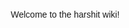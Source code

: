 Welcome to the harshit wiki!
<!DOCTYPE html>
<html lang="en">
<head>
    <meta charset="UTF-8">
    <meta name="viewport" content="width=device-width, initial-scale=1.0">
    <title>Harshit Wiki</title>
    <style>
        body {
            font-family: Arial, sans-serif;
            margin: 20px;
        }

        header {
            text-align: center;
            padding: 10px;
            background-color: #f2f2f2;
        }

        section {
            margin-top: 20px;
        }

        footer {
            margin-top: 20px;
            text-align: center;
            padding: 10px;
            background-color: #f2f2f2;
        }
    </style>
</head>
<body>

    <header>
        <h1>Harshit Wiki</h1>
    </header>

    <section>
        <h2>About Harshit</h2>
        <p>Welcome to the Harshit Wiki. This is a place to gather and share information about Harshit.</p>
    </section>

    <section>
        <h2>Harshit's Achievements</h2>
        <p>Documenting achievements, milestones, and notable contributions of Harshit.</p>
    </section>

    <section>
        <h2>Harshit's Interests</h2>
        <p>Exploring and discussing the hobbies, interests, and passions of Harshit.</p>
    </section>

    <footer>
        <p>&copy; 2023 Harshit Wiki. All rights reserved.</p>
    </footer>

</body>
</html>
